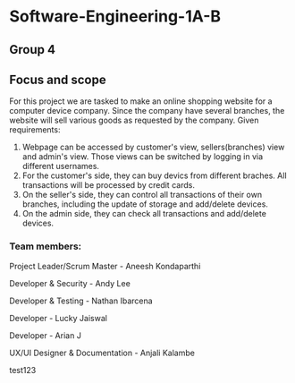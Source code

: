 # Software-Engineering-1A-B

## Group 4


## Focus and scope
For this project we are tasked to make an online shopping website for a computer device company. Since the company have several branches, the website will sell various goods as requested by the company.
Given requirements:
1. Webpage can be accessed by customer's view, sellers(branches) view and admin's view. Those views can be switched by logging in via different usernames.
2. For the customer's side, they can buy devics from different braches. All transactions will be processed by credit cards.
3. On the seller's side, they can control all transactions of their own branches, including the update of storage and add/delete devices.
4. On the admin side, they can check all transactions and add/delete devices.


### Team members:

Project Leader/Scrum Master  - Aneesh Kondaparthi

Developer & Security - Andy Lee 

Developer & Testing - Nathan Ibarcena

Developer - Lucky Jaiswal

Developer - Arian J

UX/UI Designer & Documentation - Anjali Kalambe


test123

